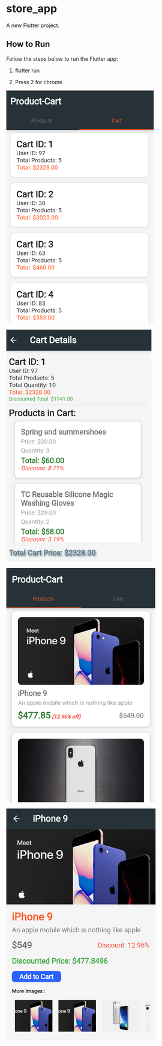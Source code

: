 # store_app

A new Flutter project.



## How to Run

Follow the steps below to run the Flutter app:

 1.  flutter run

2.   Press 2 for chrome

![Cart Card List](cartCardList.png)

![Cart Detail](cartDetail.png)

![Product Card List](productCardList.png)

![Product Detail](productDetail.png)
